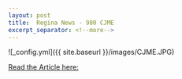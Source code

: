 ```yaml
---
layout: post
title:  Regina News - 980 CJME
excerpt_separator: <!--more-->
---
```


![_config.yml]({{ site.baseurl }}/images/CJME.JPG)

[Read the Article here:](https://www.cjme.com/2020/02/09/mens-sheds-a-space-for-retired-men-to-socialize/)

